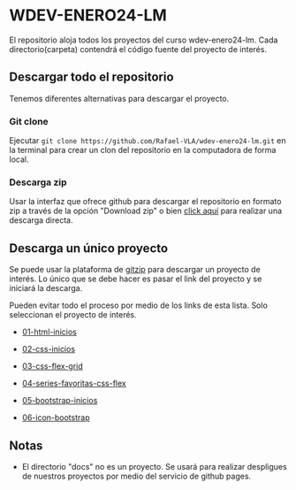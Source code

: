 # WDEV-ENERO24-LM

El repositorio aloja todos los proyectos del curso wdev-enero24-lm. Cada directorio(carpeta) contendrá el código fuente del proyecto de interés.

## Descargar todo el repositorio
Tenemos diferentes alternativas para descargar el proyecto.

### Git clone
Ejecutar ```git clone https://github.com/Rafael-VLA/wdev-enero24-lm.git``` en la terminal para crear un clon del repositorio en la computadora de forma local.

### Descarga zip
Usar la interfaz que ofrece github para descargar el repositorio en formato zip a través de la opción "Download zip" o bien [click aquí](https://github.com/Rafael-VLA/wdev-enero24-lm/archive/refs/heads/main.zip) para realizar una descarga directa.

## Descarga un único proyecto
Se puede usar la plataforma de [gitzip](https://kinolien.github.io/gitzip/) para descargar un proyecto de interés. Lo único que se debe hacer es pasar el link del proyecto y se iniciará la descarga.

Pueden evitar todo el proceso por medio de los links de esta lista. Solo seleccionan el proyecto de interés.

- [01-html-inicios](https://kinolien.github.io/gitzip/?download=https://github.com/Rafael-VLA/wdev-enero24-lm/tree/main/01-html-inicios)

- [02-css-inicios](https://kinolien.github.io/gitzip/?download=https://github.com/Rafael-VLA/wdev-enero24-lm/tree/main/02-css-inicios)

- [03-css-flex-grid](https://kinolien.github.io/gitzip/?download=https://github.com/Rafael-VLA/wdev-enero24-lm/tree/main/03-css-flex-grid)

- [04-series-favoritas-css-flex](https://kinolien.github.io/gitzip/?download=https://github.com/Rafael-VLA/wdev-enero24-lm/tree/main/04-series-favoritas-css-flex)

- [05-bootstrap-inicios](https://kinolien.github.io/gitzip/?download=https://github.com/Rafael-VLA/wdev-enero24-lm/tree/main/05-bootstrap-inicios)

- [06-icon-bootstrap](https://kinolien.github.io/gitzip/?download=https://github.com/Rafael-VLA/wdev-enero24-lm/tree/main/06-icon-bootstrap)

## Notas
- El directorio "docs" no es un proyecto. Se usará para realizar despligues de nuestros proyectos por medio del servicio de github pages.